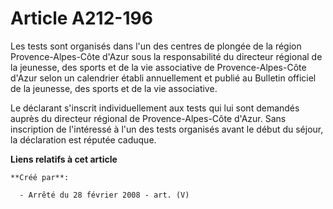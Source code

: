 # Article A212-196

Les tests sont organisés dans l'un des centres de plongée de la région Provence-Alpes-Côte d'Azur sous la responsabilité du
directeur régional de la jeunesse, des sports et de la vie associative de Provence-Alpes-Côte d'Azur selon un calendrier
établi annuellement et publié au Bulletin officiel de la jeunesse, des sports et de la vie associative.

Le déclarant s'inscrit individuellement aux tests qui lui sont demandés auprès du directeur régional de Provence-Alpes-Côte
d'Azur. Sans inscription de l'intéressé à l'un des tests organisés avant le début du séjour, la déclaration est réputée
caduque.

**Liens relatifs à cet article**

	**Créé par**:

	  - Arrêté du 28 février 2008 - art. (V)
